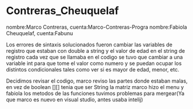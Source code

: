 # Contreras_Cheuquelaf

nombre:Marco Contreras, cuenta:Marco-Contreras-Progra
nombre:Fabiola Cheuquelaf, cuenta:Fabunu

Los errores de sintaxis solucionados fueron cambiar las variables de registro que estaban con double a string y el valor de edad en el string de registro cada vez que se llamaba en el codigo se tuvo que cambiar a una variable int para que tome el valor como numero y se puedan ocupar los distintos condicionales tales como ver si es mayor de edad, menor, etc.

Decidimos revisar el codigo, marco reviso las partes donde estaban malas, en vez de boolean [][] tenia que ser String la matriz
marco hizo el menu y fabiola los metodos de las funciones
tuvimos problemas para mergear(Ya que marco es nuevo en visual studio, antes usaba intelij)

